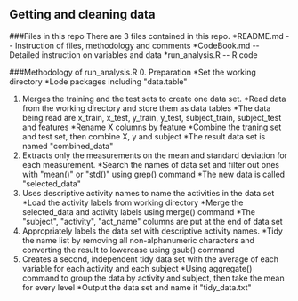 ## Getting and cleaning data
###Files in this repo
There are 3 files contained in this repo.
*README.md -- Instruction of files, methodology and comments
*CodeBook.md -- Detailed instruction on variables and data
*run_analysis.R -- R code 

###Methodology of run_analysis.R
0. Preparation
*Set the working directory
*Lode packages including "data.table"
1. Merges the training and the test sets to create one data set.
*Read data from the working directory and store them as data tables
*The data being read are x_train, x_test, y_train, y_test, subject_train, subject_test and features
*Rename X columns by feature
*Combine the traning set and test set, then combine X, y and subject
*The result data set is named "combined_data"
2. Extracts only the measurements on the mean and standard deviation for each measurement.
*Search the names of data set and filter out ones with "mean()" or "std()" using grep() command
*The new data is called "selected_data"
3. Uses descriptive activity names to name the activities in the data set\
*Load the activity labels from working directory
*Merge the selected_data and activity labels using merge() command
*The "subject", "activity", "act_name" columns are put at the end of data set
4. Appropriately labels the data set with descriptive activity names.
*Tidy the name list by removing all non-alphanumeric characters and converting the result to lowercase using gsub() command
5. Creates a second, independent tidy data set with the average of each variable for each activity and each subject
*Using aggregate() command to group the data by activity and subject, then take the mean for every level
*Output the data set and name it "tidy_data.txt"